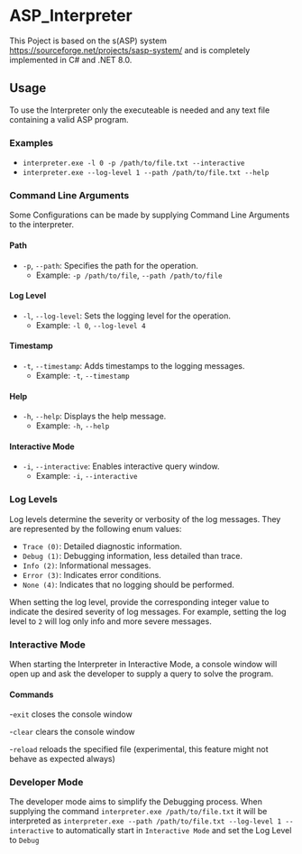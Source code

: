 # ASP_Interpreter
This Poject is based on the s(ASP) system https://sourceforge.net/projects/sasp-system/ and is completely implemented in C# and .NET 8.0.

## Usage
To use the Interpreter only the executeable is needed and any text file containing a valid ASP program. 

### Examples
- `interpreter.exe -l 0 -p /path/to/file.txt --interactive`
- `interpreter.exe --log-level 1 --path /path/to/file.txt --help`

### Command Line Arguments
Some Configurations can be made by supplying Command Line Arguments to the interpreter.

#### Path
- `-p`, `--path`: Specifies the path for the operation.
  - Example: `-p /path/to/file`, `--path /path/to/file`

#### Log Level
- `-l`, `--log-level`: Sets the logging level for the operation.
  - Example: `-l 0`, `--log-level 4`

#### Timestamp
- `-t`, `--timestamp`: Adds timestamps to the logging messages.
  - Example: `-t`, `--timestamp`

#### Help
- `-h`, `--help`: Displays the help message.
  - Example: `-h`, `--help`

#### Interactive Mode
- `-i`, `--interactive`: Enables interactive query window.
  - Example: `-i`, `--interactive`

### Log Levels

Log levels determine the severity or verbosity of the log messages. They are represented by the following enum values:

- `Trace (0)`: Detailed diagnostic information.
- `Debug (1)`: Debugging information, less detailed than trace.
- `Info (2)`: Informational messages.
- `Error (3)`: Indicates error conditions.
- `None (4)`: Indicates that no logging should be performed.

When setting the log level, provide the corresponding integer value to indicate the desired severity of log messages. For example, setting the log level to `2` will log only info and more severe messages.

### Interactive Mode
When starting the Interpreter in Interactive Mode, a console window will open up and ask the developer to supply a query to solve the program. 
#### Commands 
-`exit` closes the console window

-`clear` clears the console window

-`reload` reloads the specified file (experimental, this feature might not behave as expected always)

### Developer Mode 
The developer mode aims to simplify the Debugging process. When supplying the command `interpreter.exe /path/to/file.txt` it will be interpreted as `interpreter.exe --path /path/to/file.txt --log-level 1 --interactive` to automatically start in `Interactive Mode` and set the Log Level to `Debug`
